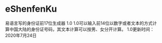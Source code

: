 # eShenfenKu
易语言写的身份证前17位生成器
1.0
 1.0可以输入前14位以数字或者文本的方式计算中国大陆的身份证号码，其文本计算可以按男、女分开计算。
 1.0更新时间：2020年7月24日
